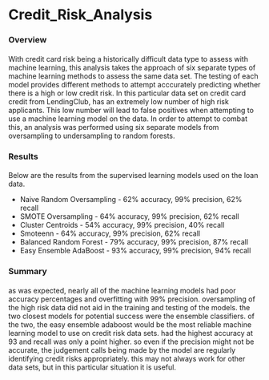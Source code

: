 # Credit_Risk_Analysis
### Overview
####
With credit card risk being a historically difficult data type to assess with machine learning, this analysis takes the approach of six separate types of machine learning methods to assess the same data set. The testing of each model provides different methods to attempt acccurately predicting whether there is a high or low credit risk. In this particular data set on credit card credit from LendingClub, has an extremely low number of high risk applicants. This low number will lead to false positives when attempting to use a machine learning model on the data. In order to attempt to combat this, an analysis was performed using six separate models from oversampling to undersampling to random forests. 

### Results
####
Below are the results from the supervised learning models used on the loan data. 
- Naive Random Oversampling - 62% accuracy, 99% precision, 62% recall
- SMOTE Oversampling - 64% accuracy, 99% precision, 62% recall
- Cluster Centroids - 54% accuracy, 99% precision, 40% recall
- Smoteenn - 64% accuracy, 99% precision, 62% recall
- Balanced Random Forest - 79% accuracy, 99% precision, 87% recall
- Easy Ensemble AdaBoost - 93% accuracy, 99% precision, 94% recall

### Summary
####
as was expected, nearly all of the machine learning models had poor accuracy percentages and overfitting with 99% precision. oversampling of the high risk data did not aid in the training and testing of the models. the two closest models for potential success were the ensemble classifiers. of the two, the easy ensemble adaboost would be the most reliable machine learning model to use on credit risk data sets. had the highest accuracy at 93 and recall was only a point higher. so even if the precision might not be accurate, the judgement calls being made by the model are regularly identifying credit risks appropriately. this may not always work for other data sets, but in this particular situation it is useful. 
